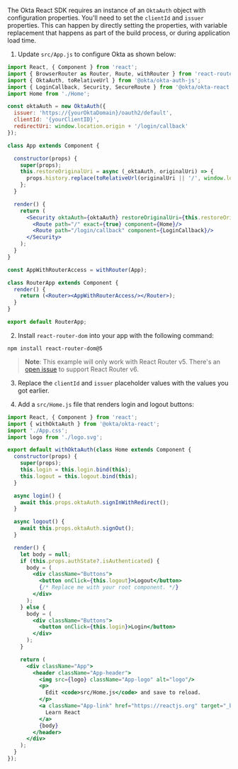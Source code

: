 The Okta React SDK requires an instance of an `OktaAuth` object with configuration properties. You'll need to set the `clientId` and `issuer` properties. This can happen by directly setting the properties, with variable replacement that happens as part of the build process, or during application load time.

1. Update `src/App.js` to configure Okta as shown below:

```jsx
import React, { Component } from 'react';
import { BrowserRouter as Router, Route, withRouter } from 'react-router-dom';
import { OktaAuth, toRelativeUrl } from '@okta/okta-auth-js';
import { LoginCallback, Security, SecureRoute } from '@okta/okta-react';
import Home from './Home';

const oktaAuth = new OktaAuth({
  issuer: 'https://{yourOktaDomain}/oauth2/default',
  clientId: '{yourClientID}',
  redirectUri: window.location.origin + '/login/callback'
});

class App extends Component {

  constructor(props) {
    super(props);
    this.restoreOriginalUri = async (_oktaAuth, originalUri) => {
      props.history.replace(toRelativeUrl(originalUri || '/', window.location.origin));
    };
  }

  render() {
    return (
      <Security oktaAuth={oktaAuth} restoreOriginalUri={this.restoreOriginalUri}>
        <Route path="/" exact={true} component={Home}/>
        <Route path="/login/callback" component={LoginCallback}/>
      </Security>
    );
  }
}

const AppWithRouterAccess = withRouter(App);

class RouterApp extends Component {
  render() {
    return (<Router><AppWithRouterAccess/></Router>);
  }
}

export default RouterApp;
```

2. Install `react-router-dom` into your app with the following command:

```shell
npm install react-router-dom@5
```

> **Note**: This example will only work with React Router v5. There's an [open issue](https://github.com/okta/okta-react/issues/178) to support React Router v6.

3. Replace the `clientId` and `issuer` placeholder values with the values you got earlier.

4. Add a `src/Home.js` file that renders login and logout buttons:

```jsx
import React, { Component } from 'react';
import { withOktaAuth } from '@okta/okta-react';
import './App.css';
import logo from './logo.svg';

export default withOktaAuth(class Home extends Component {
  constructor(props) {
    super(props);
    this.login = this.login.bind(this);
    this.logout = this.logout.bind(this);
  }

  async login() {
    await this.props.oktaAuth.signInWithRedirect();
  }

  async logout() {
    await this.props.oktaAuth.signOut();
  }

  render() {
    let body = null;
    if (this.props.authState?.isAuthenticated) {
      body = (
        <div className="Buttons">
          <button onClick={this.logout}>Logout</button>
          {/* Replace me with your root component. */}
        </div>
      );
    } else {
      body = (
        <div className="Buttons">
          <button onClick={this.login}>Login</button>
        </div>
      );
    }

    return (
      <div className="App">
        <header className="App-header">
          <img src={logo} className="App-logo" alt="logo"/>
          <p>
            Edit <code>src/Home.js</code> and save to reload.
          </p>
          <a className="App-link" href="https://reactjs.org" target="_blank" rel="noopener noreferrer">
            Learn React
          </a>
          {body}
        </header>
      </div>
    );
  }
});
```

